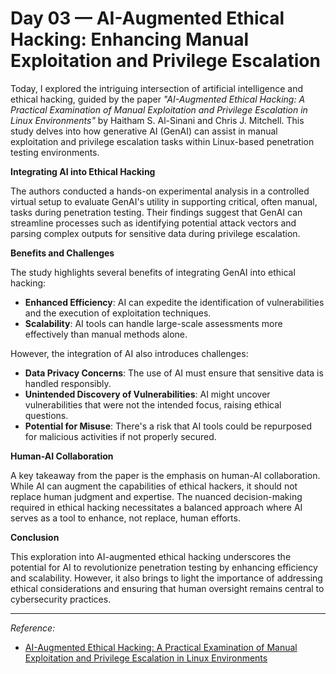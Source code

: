 # Day 03 — AI-Augmented Ethical Hacking: Enhancing Manual Exploitation and Privilege Escalation

Today, I explored the intriguing intersection of artificial intelligence and ethical hacking, guided by the paper *"AI-Augmented Ethical Hacking: A Practical Examination of Manual Exploitation and Privilege Escalation in Linux Environments"* by Haitham S. Al-Sinani and Chris J. Mitchell.  This study delves into how generative AI (GenAI) can assist in manual exploitation and privilege escalation tasks within Linux-based penetration testing environments.

**Integrating AI into Ethical Hacking**

The authors conducted a hands-on experimental analysis in a controlled virtual setup to evaluate GenAI's utility in supporting critical, often manual, tasks during penetration testing. Their findings suggest that GenAI can streamline processes such as identifying potential attack vectors and parsing complex outputs for sensitive data during privilege escalation.

**Benefits and Challenges**

The study highlights several benefits of integrating GenAI into ethical hacking:

- **Enhanced Efficiency**: AI can expedite the identification of vulnerabilities and the execution of exploitation techniques.
- **Scalability**: AI tools can handle large-scale assessments more effectively than manual methods alone.

However, the integration of AI also introduces challenges:

- **Data Privacy Concerns**: The use of AI must ensure that sensitive data is handled responsibly.
- **Unintended Discovery of Vulnerabilities**: AI might uncover vulnerabilities that were not the intended focus, raising ethical questions.
- **Potential for Misuse**: There's a risk that AI tools could be repurposed for malicious activities if not properly secured.

**Human-AI Collaboration**

A key takeaway from the paper is the emphasis on human-AI collaboration. While AI can augment the capabilities of ethical hackers, it should not replace human judgment and expertise. The nuanced decision-making required in ethical hacking necessitates a balanced approach where AI serves as a tool to enhance, not replace, human efforts.

**Conclusion**

This exploration into AI-augmented ethical hacking underscores the potential for AI to revolutionize penetration testing by enhancing efficiency and scalability. However, it also brings to light the importance of addressing ethical considerations and ensuring that human oversight remains central to cybersecurity practices.

---

*Reference:*

- [AI-Augmented Ethical Hacking: A Practical Examination of Manual Exploitation and Privilege Escalation in Linux Environments](https://arxiv.org/abs/2411.17539)
